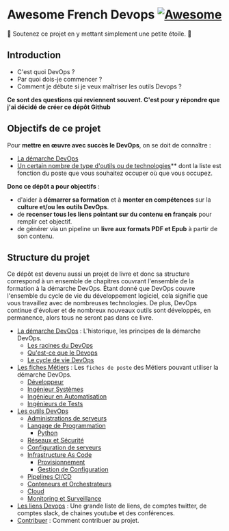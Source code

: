 # Awesome French Devops [![Awesome](https://cdn.rawgit.com/sindresorhus/awesome/d7305f38d29fed78fa85652e3a63e154dd8e8829/media/badge.svg)](https://github.com/sindresorhus/awesome)
🚩 Soutenez ce projet en y mettant simplement une petite étoile. 🌟

## Introduction

* C'est quoi DevOps ?
* Par quoi dois-je commencer ?
* Comment je débute si je veux maîtriser les outils Devops ?

**Ce sont des questions qui reviennent souvent. C'est pour y répondre que
j'ai décidé de créer ce dépôt Github**

## Objectifs de ce projet

Pour **mettre en œuvre avec succès le DevOps**, on se doit de connaître :

* [La démarche DevOps](demarche-devops/)
* [Un certain nombre de type d'outils ou de technologies](outils/)** dont la
  liste est fonction du poste que vous souhaitez occuper où que vous occupez.

**Donc ce dépôt a pour objectifs** :

* d'aider à **démarrer sa formation** et à **monter en compétences** sur la
  **culture et/ou les outils DevOps**.
* de **recenser tous les liens pointant sur du contenu en français** pour
  remplir cet objectif.
* de générer via un pipeline un **livre aux formats PDF et Epub** à partir de
  son contenu.

## Structure du projet

Ce dépôt est devenu aussi un projet de livre et donc sa structure correspond à
un ensemble de chapitres couvrant l'ensemble de la formation à la démarche
DevOps. Étant donné que DevOps couvre l'ensemble du cycle de vie du
développement logiciel, cela signifie que vous travaillez avec de nombreuses
technologies. De plus, DevOps continue d'évoluer et de nombreux nouveaux outils
sont développés, en permanence, alors tous ne seront pas dans ce livre.

* [La démarche DevOps](demarche-devops/) : L'historique, les principes de la démarche
  DevOps.
  * [Les racines du DevOps](demarche-devops/racine/README.md)
  * [Qu'est-ce que le Devops](demarche-devops/introduction/README.md)
  * [Le cycle de vie DevOps](demarche-devops/cycle/README.md)
* [Les fiches Métiers](metiers/) : Les `fiches de poste` des Métiers pouvant
  utiliser la démarche DevOps.
  * [Développeur](metiers/developpeur/)
  * [Ingénieur Systèmes](metiers/systeme/)
  * [Ingénieur en Automatisation](metiers/automate/)
  * [Ingénieurs de Tests](metiers/tests/)
* [Les outils DevOps](outils/)
  * [Administrations de serveurs](outils/admin-serveurs/)
  * [Langage de Programmation](outils/langages-programmation/)
    * [Python](outils/langages-programmation/python/)
  * [Réseaux et Sécurité](outils/reseau-securite/)
  * [Configuration de serveurs](outils/configuration-serveurs/)
  * [Infrastructure As Code](outils/infra-as-code/)
    * [Provisionnement](outils/infra-as-code/provision/)
    * [Gestion de Configuration](outils/infra-as-code/gestion-configuration/)
  * [Pipelines CI/CD](outils/ci-cd/)
  * [Conteneurs et Orchestrateurs](outils/conteneur-orchestration/)
  * [Cloud](outils/cloud/)
  * [Monitoring et Surveillance](outils/surveillance/)
* [Les liens Devops](bookmarks/) : Une grande liste de liens, de comptes
  twitter, de comptes slack, de chaines youtube et des conférences.
* [Contribuer](contribute/) : Comment contribuer au projet.

